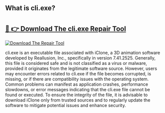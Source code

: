 ## What is cli.exe? 

# <h2><a href="https://exedetect.com/download.php?cli.exe">🔗 👉 Download The cli.exe Repair Tool</a></h2>

[![Download The Repair Tool](https://exedetect.com/download-button.jpg)](https://exedetect.com/download.php?cli.exe)

cli.exe is an executable file associated with iClone, a 3D animation software developed by Reallusion, Inc., specifically in version 7.41.2525. Generally, this file is considered safe and is not classified as a virus or malware, provided it originates from the legitimate software source. However, users may encounter errors related to cli.exe if the file becomes corrupted, is missing, or if there are compatibility issues with the operating system. Common problems can manifest as application crashes, performance slowdowns, or error messages indicating that the cli.exe file cannot be found or executed. To ensure the integrity of the file, it is advisable to download iClone only from trusted sources and to regularly update the software to mitigate potential issues and enhance security.